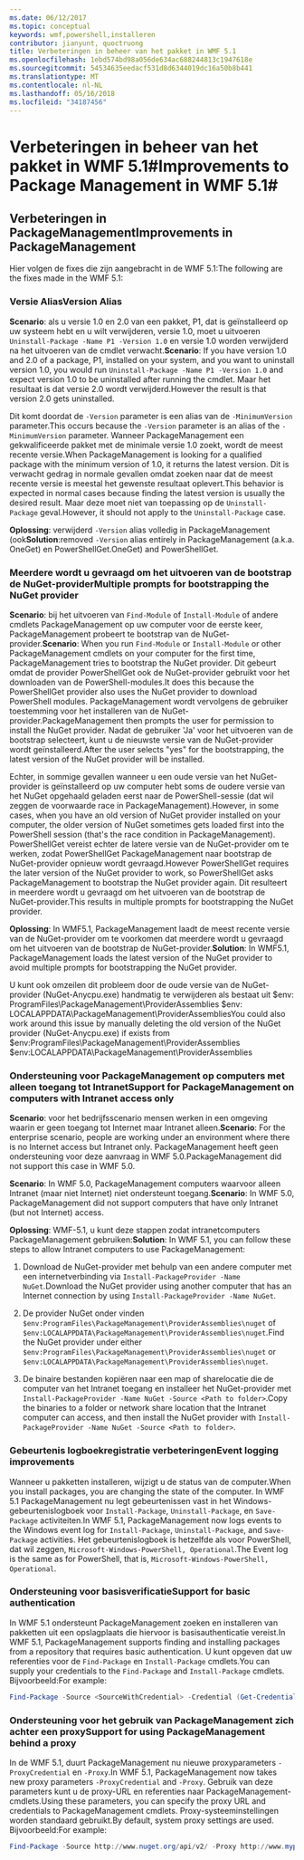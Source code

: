 ```yaml
---
ms.date: 06/12/2017
ms.topic: conceptual
keywords: wmf,powershell,installeren
contributor: jianyunt, quoctruong
title: Verbeteringen in beheer van het pakket in WMF 5.1
ms.openlocfilehash: 1ebd574bd98a056de634ac688244813c1947618e
ms.sourcegitcommit: 54534635eedacf531d8d6344019dc16a50b8b441
ms.translationtype: MT
ms.contentlocale: nl-NL
ms.lasthandoff: 05/16/2018
ms.locfileid: "34187456"
---
```

# <a name="improvements-to-package-management-in-wmf-51"></a><span data-ttu-id="36f55-103">Verbeteringen in beheer van het pakket in WMF 5.1#</span><span class="sxs-lookup"><span data-stu-id="36f55-103">Improvements to Package Management in WMF 5.1#</span></span>

## <a name="improvements-in-packagemanagement"></a><span data-ttu-id="36f55-104">Verbeteringen in PackageManagement</span><span class="sxs-lookup"><span data-stu-id="36f55-104">Improvements in PackageManagement</span></span> ##
<span data-ttu-id="36f55-105">Hier volgen de fixes die zijn aangebracht in de WMF 5.1:</span><span class="sxs-lookup"><span data-stu-id="36f55-105">The following are the fixes made in the WMF 5.1:</span></span>

### <a name="version-alias"></a><span data-ttu-id="36f55-106">Versie Alias</span><span class="sxs-lookup"><span data-stu-id="36f55-106">Version Alias</span></span>

<span data-ttu-id="36f55-107">**Scenario**: als u versie 1.0 en 2.0 van een pakket, P1, dat is geïnstalleerd op uw systeem hebt en u wilt verwijderen, versie 1.0, moet u uitvoeren `Uninstall-Package -Name P1 -Version 1.0` en versie 1.0 worden verwijderd na het uitvoeren van de cmdlet verwacht.</span><span class="sxs-lookup"><span data-stu-id="36f55-107">**Scenario**: If you have version 1.0 and 2.0 of a package, P1, installed on your system, and you want to uninstall version 1.0, you would run `Uninstall-Package -Name P1 -Version 1.0` and expect version 1.0 to be uninstalled after running the cmdlet.</span></span> <span data-ttu-id="36f55-108">Maar het resultaat is dat versie 2.0 wordt verwijderd.</span><span class="sxs-lookup"><span data-stu-id="36f55-108">However the result is that version 2.0 gets uninstalled.</span></span>

<span data-ttu-id="36f55-109">Dit komt doordat de `-Version` parameter is een alias van de `-MinimumVersion` parameter.</span><span class="sxs-lookup"><span data-stu-id="36f55-109">This occurs because the `-Version` parameter is an alias of the `-MinimumVersion` parameter.</span></span> <span data-ttu-id="36f55-110">Wanneer PackageManagement een gekwalificeerde pakket met de minimale versie 1.0 zoekt, wordt de meest recente versie.</span><span class="sxs-lookup"><span data-stu-id="36f55-110">When PackageManagement is looking for a qualified package with the minimum version of 1.0, it returns the latest version.</span></span> <span data-ttu-id="36f55-111">Dit is verwacht gedrag in normale gevallen omdat zoeken naar dat de meest recente versie is meestal het gewenste resultaat oplevert.</span><span class="sxs-lookup"><span data-stu-id="36f55-111">This behavior is expected in normal cases because finding the latest version is usually the desired result.</span></span> <span data-ttu-id="36f55-112">Maar deze moet niet van toepassing op de `Uninstall-Package` geval.</span><span class="sxs-lookup"><span data-stu-id="36f55-112">However, it should not apply to the `Uninstall-Package` case.</span></span>

<span data-ttu-id="36f55-113">**Oplossing**: verwijderd `-Version` alias volledig in PackageManagement (ook</span><span class="sxs-lookup"><span data-stu-id="36f55-113">**Solution**:removed `-Version` alias entirely in PackageManagement (a.k.a.</span></span> <span data-ttu-id="36f55-114">OneGet) en PowerShellGet.</span><span class="sxs-lookup"><span data-stu-id="36f55-114">OneGet) and PowerShellGet.</span></span>

### <a name="multiple-prompts-for-bootstrapping-the-nuget-provider"></a><span data-ttu-id="36f55-115">Meerdere wordt u gevraagd om het uitvoeren van de bootstrap de NuGet-provider</span><span class="sxs-lookup"><span data-stu-id="36f55-115">Multiple prompts for bootstrapping the NuGet provider</span></span>

<span data-ttu-id="36f55-116">**Scenario**: bij het uitvoeren van `Find-Module` of `Install-Module` of andere cmdlets PackageManagement op uw computer voor de eerste keer, PackageManagement probeert te bootstrap van de NuGet-provider.</span><span class="sxs-lookup"><span data-stu-id="36f55-116">**Scenario**: When you run `Find-Module` or `Install-Module` or other PackageManagement cmdlets on your computer for the first time, PackageManagement tries to bootstrap the NuGet provider.</span></span> <span data-ttu-id="36f55-117">Dit gebeurt omdat de provider PowerShellGet ook de NuGet-provider gebruikt voor het downloaden van de PowerShell-modules.</span><span class="sxs-lookup"><span data-stu-id="36f55-117">It does this because the PowerShellGet provider also uses the NuGet provider to download PowerShell modules.</span></span> <span data-ttu-id="36f55-118">PackageManagement wordt vervolgens de gebruiker toestemming voor het installeren van de NuGet-provider.</span><span class="sxs-lookup"><span data-stu-id="36f55-118">PackageManagement then prompts the user for permission to install the NuGet provider.</span></span> <span data-ttu-id="36f55-119">Nadat de gebruiker 'Ja' voor het uitvoeren van de bootstrap selecteert, kunt u de nieuwste versie van de NuGet-provider wordt geïnstalleerd.</span><span class="sxs-lookup"><span data-stu-id="36f55-119">After the user selects "yes" for the bootstrapping, the latest version of the NuGet provider will be installed.</span></span>

<span data-ttu-id="36f55-120">Echter, in sommige gevallen wanneer u een oude versie van het NuGet-provider is geïnstalleerd op uw computer hebt soms de oudere versie van het NuGet opgehaald geladen eerst naar de PowerShell-sessie (dat wil zeggen de voorwaarde race in PackageManagement).</span><span class="sxs-lookup"><span data-stu-id="36f55-120">However, in some cases, when you have an old version of NuGet provider installed on your computer, the older version of NuGet sometimes gets loaded first into the PowerShell session (that's the race condition in PackageManagement).</span></span> <span data-ttu-id="36f55-121">PowerShellGet vereist echter de latere versie van de NuGet-provider om te werken, zodat PowerShellGet PackageManagement naar bootstrap de NuGet-provider opnieuw wordt gevraagd.</span><span class="sxs-lookup"><span data-stu-id="36f55-121">However PowerShellGet requires the later version of the NuGet provider to work, so PowerShellGet asks PackageManagement to bootstrap the NuGet provider again.</span></span> <span data-ttu-id="36f55-122">Dit resulteert in meerdere wordt u gevraagd om het uitvoeren van de bootstrap de NuGet-provider.</span><span class="sxs-lookup"><span data-stu-id="36f55-122">This results in multiple prompts for bootstrapping the NuGet provider.</span></span>

<span data-ttu-id="36f55-123">**Oplossing**: In WMF5.1, PackageManagement laadt de meest recente versie van de NuGet-provider om te voorkomen dat meerdere wordt u gevraagd om het uitvoeren van de bootstrap de NuGet-provider.</span><span class="sxs-lookup"><span data-stu-id="36f55-123">**Solution**: In WMF5.1, PackageManagement loads the latest version of the NuGet provider to avoid multiple prompts for bootstrapping the NuGet provider.</span></span>

<span data-ttu-id="36f55-124">U kunt ook omzeilen dit probleem door de oude versie van de NuGet-provider (NuGet-Anycpu.exe) handmatig te verwijderen als bestaat uit $env: ProgramFiles\PackageManagement\ProviderAssemblies $env: LOCALAPPDATA\PackageManagement\ProviderAssemblies</span><span class="sxs-lookup"><span data-stu-id="36f55-124">You could also work around this issue by manually deleting the old version of the NuGet provider (NuGet-Anycpu.exe) if exists from $env:ProgramFiles\PackageManagement\ProviderAssemblies $env:LOCALAPPDATA\PackageManagement\ProviderAssemblies</span></span>


### <a name="support-for-packagemanagement-on-computers-with-intranet-access-only"></a><span data-ttu-id="36f55-125">Ondersteuning voor PackageManagement op computers met alleen toegang tot Intranet</span><span class="sxs-lookup"><span data-stu-id="36f55-125">Support for PackageManagement on computers with Intranet access only</span></span>

<span data-ttu-id="36f55-126">**Scenario**: voor het bedrijfsscenario mensen werken in een omgeving waarin er geen toegang tot Internet maar Intranet alleen.</span><span class="sxs-lookup"><span data-stu-id="36f55-126">**Scenario**: For the enterprise scenario, people are working under an environment where there is no Internet access but Intranet only.</span></span> <span data-ttu-id="36f55-127">PackageManagement heeft geen ondersteuning voor deze aanvraag in WMF 5.0.</span><span class="sxs-lookup"><span data-stu-id="36f55-127">PackageManagement did not support this case in WMF 5.0.</span></span>

<span data-ttu-id="36f55-128">**Scenario**: In WMF 5.0, PackageManagement computers waarvoor alleen Intranet (maar niet Internet) niet ondersteunt toegang.</span><span class="sxs-lookup"><span data-stu-id="36f55-128">**Scenario**: In WMF 5.0, PackageManagement did not support computers that have only Intranet (but not Internet) access.</span></span>

<span data-ttu-id="36f55-129">**Oplossing**: WMF-5.1, u kunt deze stappen zodat intranetcomputers PackageManagement gebruiken:</span><span class="sxs-lookup"><span data-stu-id="36f55-129">**Solution**: In WMF 5.1, you can follow these steps to allow Intranet computers to use PackageManagement:</span></span>

1. <span data-ttu-id="36f55-130">Download de NuGet-provider met behulp van een andere computer met een internetverbinding via `Install-PackageProvider -Name NuGet`.</span><span class="sxs-lookup"><span data-stu-id="36f55-130">Download the NuGet provider using another computer that has an Internet connection by using `Install-PackageProvider -Name NuGet`.</span></span>

2. <span data-ttu-id="36f55-131">De provider NuGet onder vinden `$env:ProgramFiles\PackageManagement\ProviderAssemblies\nuget` of `$env:LOCALAPPDATA\PackageManagement\ProviderAssemblies\nuget`.</span><span class="sxs-lookup"><span data-stu-id="36f55-131">Find the NuGet provider under either `$env:ProgramFiles\PackageManagement\ProviderAssemblies\nuget`  or  `$env:LOCALAPPDATA\PackageManagement\ProviderAssemblies\nuget`.</span></span>

3. <span data-ttu-id="36f55-132">De binaire bestanden kopiëren naar een map of sharelocatie die de computer van het Intranet toegang en installeer het NuGet-provider met `Install-PackageProvider -Name NuGet -Source <Path to folder>`.</span><span class="sxs-lookup"><span data-stu-id="36f55-132">Copy the binaries to a folder or network share location that the Intranet computer can access, and then install the NuGet provider with `Install-PackageProvider -Name NuGet -Source <Path to folder>`.</span></span>


### <a name="event-logging-improvements"></a><span data-ttu-id="36f55-133">Gebeurtenis logboekregistratie verbeteringen</span><span class="sxs-lookup"><span data-stu-id="36f55-133">Event logging improvements</span></span>

<span data-ttu-id="36f55-134">Wanneer u pakketten installeren, wijzigt u de status van de computer.</span><span class="sxs-lookup"><span data-stu-id="36f55-134">When you install packages, you are changing the state of the computer.</span></span> <span data-ttu-id="36f55-135">In WMF 5.1 PackageManagement nu legt gebeurtenissen vast in het Windows-gebeurtenislogboek voor `Install-Package`, `Uninstall-Package`, en `Save-Package` activiteiten.</span><span class="sxs-lookup"><span data-stu-id="36f55-135">In WMF 5.1, PackageManagement now logs events to the Windows event log for `Install-Package`, `Uninstall-Package`, and `Save-Package` activities.</span></span> <span data-ttu-id="36f55-136">Het gebeurtenislogboek is hetzelfde als voor PowerShell, dat wil zeggen, `Microsoft-Windows-PowerShell, Operational`.</span><span class="sxs-lookup"><span data-stu-id="36f55-136">The Event log  is the same as for PowerShell, that is, `Microsoft-Windows-PowerShell, Operational`.</span></span>

### <a name="support-for-basic-authentication"></a><span data-ttu-id="36f55-137">Ondersteuning voor basisverificatie</span><span class="sxs-lookup"><span data-stu-id="36f55-137">Support for basic authentication</span></span>

<span data-ttu-id="36f55-138">In WMF 5.1 ondersteunt PackageManagement zoeken en installeren van pakketten uit een opslagplaats die hiervoor is basisauthenticatie vereist.</span><span class="sxs-lookup"><span data-stu-id="36f55-138">In WMF 5.1, PackageManagement supports finding and installing packages from a repository that requires basic authentication.</span></span> <span data-ttu-id="36f55-139">U kunt opgeven dat uw referenties voor de `Find-Package` en `Install-Package` cmdlets.</span><span class="sxs-lookup"><span data-stu-id="36f55-139">You can supply your credentials to the `Find-Package` and `Install-Package` cmdlets.</span></span> <span data-ttu-id="36f55-140">Bijvoorbeeld:</span><span class="sxs-lookup"><span data-stu-id="36f55-140">For example:</span></span>

``` PowerShell
Find-Package -Source <SourceWithCredential> -Credential (Get-Credential)
```
### <a name="support-for-using-packagemanagement-behind-a-proxy"></a><span data-ttu-id="36f55-141">Ondersteuning voor het gebruik van PackageManagement zich achter een proxy</span><span class="sxs-lookup"><span data-stu-id="36f55-141">Support for using PackageManagement behind a proxy</span></span>

<span data-ttu-id="36f55-142">In de WMF 5.1, duurt PackageManagement nu nieuwe proxyparameters `-ProxyCredential` en `-Proxy`.</span><span class="sxs-lookup"><span data-stu-id="36f55-142">In WMF 5.1, PackageManagement now takes new proxy parameters `-ProxyCredential` and `-Proxy`.</span></span> <span data-ttu-id="36f55-143">Gebruik van deze parameters kunt u de proxy-URL en referenties naar PackageManagement-cmdlets.</span><span class="sxs-lookup"><span data-stu-id="36f55-143">Using these parameters, you can specify the proxy URL and credentials to PackageManagement cmdlets.</span></span> <span data-ttu-id="36f55-144">Proxy-systeeminstellingen worden standaard gebruikt.</span><span class="sxs-lookup"><span data-stu-id="36f55-144">By default, system proxy settings are used.</span></span> <span data-ttu-id="36f55-145">Bijvoorbeeld:</span><span class="sxs-lookup"><span data-stu-id="36f55-145">For example:</span></span>

``` PowerShell
Find-Package -Source http://www.nuget.org/api/v2/ -Proxy http://www.myproxyserver.com -ProxyCredential (Get-Credential)
```
